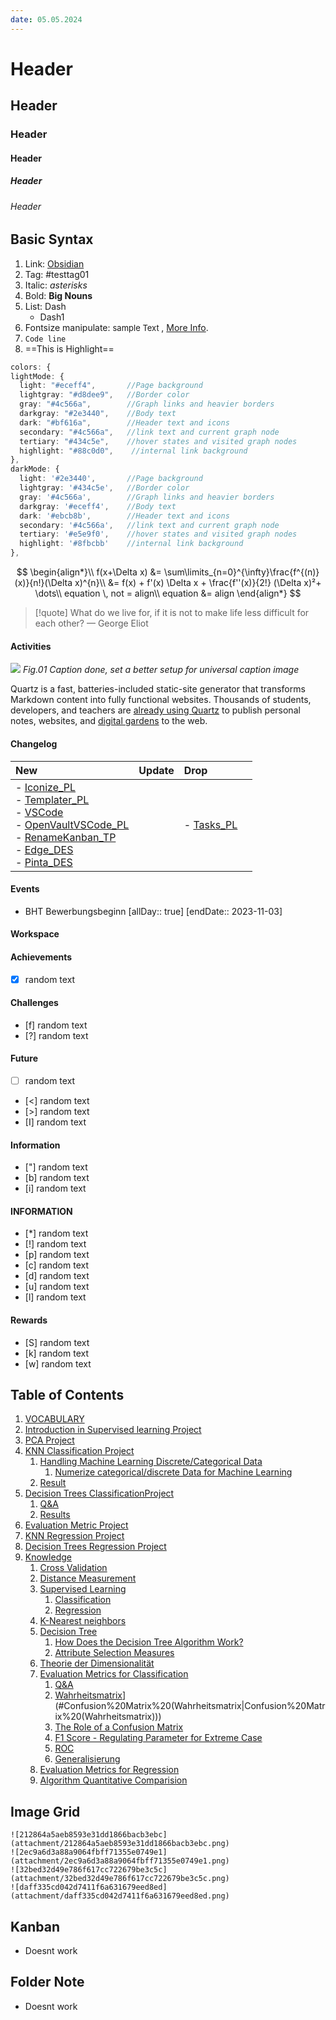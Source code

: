 ```yaml
---
date: 05.05.2024
---
```

# Header
## Header
### Header
#### Header
##### Header
###### Header
## Basic Syntax
1. Link: [Obsidian](Obsidian)
2. Tag: #testtag01  
3. Italic: *asterisks*
4. Bold: **Big Nouns**
5. List: Dash 
	 - Dash1
6. Fontsize manipulate: <font size=2>sample Text </font>, [More Info](https://linuxhint.com/markdown-font-size/).
7. `Code line`
8. ==This is Highlight==
```typescript
colors: {
lightMode: {
  light: "#eceff4",       //Page background
  lightgray: "#d8dee9",   //Border color
  gray: "#4c566a",        //Graph links and heavier borders
  darkgray: "#2e3440",    //Body text
  dark: "#bf616a",        //Header text and icons
  secondary: "#4c566a",   //link text and current graph node
  tertiary: "#434c5e",    //hover states and visited graph nodes
  highlight: "#88c0d0",    //internal link background
},
darkMode: {
  light: '#2e3440',       //Page background
  lightgray: '#434c5e',   //Border color
  gray: '#4c566a',        //Graph links and heavier borders
  darkgray: '#eceff4',    //Body text
  dark: '#ebcb8b',        //Header text and icons
  secondary: '#4c566a',   //link text and current graph node
  tertiary: '#e5e9f0',    //hover states and visited graph nodes
  highlight: '#8fbcbb'    //internal link background
},
```

$$
\begin{align*}\\
f(x+\Delta x) &= \sum\limits_{n=0}^{\infty}\frac{f^{(n)}(x)}{n!}(\Delta x)^{n}\\
&= f(x) + f'(x) \Delta x + \frac{f''(x)}{2!} (\Delta x)²+ \dots\\
equation \, not = align\\
equation &= align
\end{align*}
$$

> [!quote] What do we live for, if it is not to make life less difficult for each other?
> — George Eliot
#### Activities
![](07603c3ac364fc229dbaefe05b4fc50f.png)
*Fig.01 Caption done, set a better setup for universal caption image*

Quartz is a fast, batteries-included static-site generator that transforms Markdown content into fully functional websites. Thousands of students, developers, and teachers are [already using Quartz](showcase.md) to publish personal notes, websites, and [digital gardens](https://jzhao.xyz/posts/networked-thought) to the web.
#### Changelog

| New                                                                                                                                                                                                                                                                                    | Update | Drop                   |     |
| :------------------------------------------------------------------------------------------------------------------------------------------------------------------------------------------------------------------------------------------------------------------------------------- | :----- | :--------------------- | --- |
| <div>- [Iconize_PL](Iconize_PL)</div><div>- [Templater_PL](Templater_PL)</div><div>- [VSCode](VSCode)</div><div>- [OpenVaultVSCode_PL](OpenVaultVSCode_PL.md.md)</div><div>- [RenameKanban_TP](RenameKanban_TP)</div><div>- [Edge_DES](Edge_DES)</div><div>- [Pinta_DES](Pinta_DES)</div> |        | - [Tasks_PL](Tasks_PL) |     |


#### Events
-  BHT Bewerbungsbeginn [allDay:: true]  [endDate:: 2023-11-03]
#### Workspace

#### Achievements
- [x] random text

#### Challenges
- [f] random text
- [?] random text

#### Future
- [ ] random text
- [<] random text
- [>] random text
- [I] random text

#### Information
- ["] random text
- [b] random text
- [i] random text

#### INFORMATION
- [*] random text
- [!] random text
- [p] random text
- [c] random text
- [d] random text
- [u] random text
- [l] random text

#### Rewards
- [S] random text
- [k] random text
- [w] random text
## Table of Contents

1. [VOCABULARY](#VOCABULARY)
1. [Introduction in Supervised learning Project](#Introduction%20in%20Supervised%20learning%20Project)
1. [PCA Project](#PCA%20Project)
1. [KNN Classification Project](#KNN%20Classification%20Project)
	1. [Handling Machine Learning Discrete/Categorical Data](#Handling%20Machine%20Learning%20Discrete/Categorical%20Data)
		1. [Numerize categorical/discrete Data for Machine Learning](#Numerize%20categorical/discrete%20Data%20for%20Machine%20Learning)
	1. [Result](#Result)
1. [Decision Trees ClassificationProject](#Decision%20Trees%20ClassificationProject)
	1. [Q&A](#Q&A)
	1. [Results](#Results)
1. [Evaluation Metric Project](#Evaluation%20Metric%20Project)
1. [KNN Regression Project](#KNN%20Regression%20Project)
1. [Decision Trees Regression Project](#Decision%20Trees%20Regression%20Project)
1. [Knowledge](#Knowledge)
	1. [Cross Validation](#Cross%20Validation)
	1. [Distance Measurement](#Distance%20Measurement)
	1. [Supervised Learning](#Supervised%20Learning)
		1. [Classification](#Classification)
		1. [Regression](#Regression)
	1. [K-Nearest neighbors](#K-Nearest%20neighbors)
	1. [Decision Tree](#Decision%20Tree)
		1. [How Does the Decision Tree Algorithm Work?](#How%20Does%20the%20Decision%20Tree%20Algorithm%20Work?)
		1. [Attribute Selection Measures](#Attribute%20Selection%20Measures)
	1. [Theorie der Dimensionalität](#Theorie%20der%20Dimensionalität)
	1. [Evaluation Metrics for Classification](#Evaluation%20Metrics%20for%20Classification)
		1. [Q&A](#Q&A)
		1. [Wahrheitsmatrix](Wahrheitsmatrix)](#Confusion%20Matrix%20(Wahrheitsmatrix|Confusion%20Matrix%20(Wahrheitsmatrix)))
		1. [The Role of a Confusion Matrix](#The%20Role%20of%20a%20Confusion%20Matrix)
		1. [F1 Score - Regulating Parameter for Extreme Case](#F1%20Score%20-%20Regulating%20Parameter%20for%20Extreme%20Case)
		1. [ROC](#ROC)
		1. [Generalisierung](#Generalisierung)
	1. [Evaluation Metrics for Regression](#Evaluation%20Metrics%20for%20Regression)
	1. [Algorithm Quantitative Comparision](#Algorithm%20Quantitative%20Comparision)

## Image Grid
```image-layout-masonry-2
![212864a5aeb8593e31dd1866bacb3ebc](attachment/212864a5aeb8593e31dd1866bacb3ebc.png) 
![2ec9a6d3a88a9064fbff71355e0749e1](attachment/2ec9a6d3a88a9064fbff71355e0749e1.png) 
![32bed32d49e786f617cc722679be3c5c](attachment/32bed32d49e786f617cc722679be3c5c.png)
![daff335cd042d7411f6a631679eed8ed](attachment/daff335cd042d7411f6a631679eed8ed.png)
```
## Kanban
- Doesnt work
## Folder Note
- Doesnt work